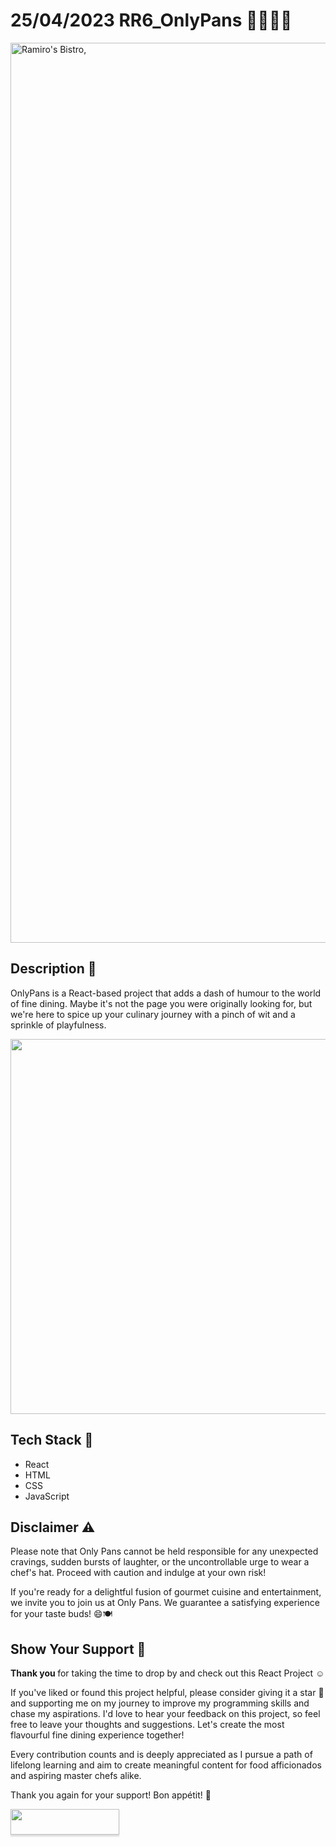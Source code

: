 # 25/04/2023 RR6_OnlyPans 👨🏽‍🍳🥘

<img width="1440" alt="Ramiro's Bistro, " src="https://github.com/ramirorichmand/RR6_OnlyPans/assets/122550071/e913d141-dfee-4c4b-9690-a8e9e2d6e2f3">

## Description 💬
OnlyPans is a React-based project that adds a dash of humour to the world of fine dining. Maybe it's not the page you were originally looking for, but we're here to spice up your culinary journey with a pinch of wit and a sprinkle of playfulness.

<img width="600" src="https://github.com/ramirorichmand/RR6_OnlyPans/assets/122550071/f13bee13-5aa1-4dd8-9e3f-8f82e14e04a7">

<!--
<img width="307" alt="rblogo5" src="https://github.com/ramirorichmand/RR6_OnlyPans/assets/122550071/a9e0a157-9876-49d2-9059-cbb99734fbdb">
-->

## Tech Stack 🤖
- React
- HTML
- CSS
- JavaScript

<!-- 
## Installation 🔢
1. Clone the repository: git clone `git@github.com:ramirorichmand/RR6_OnlyPans.git`
2. Navigate to the project directory: cd `only-pans`
3. Install the dependencies: `npm install` and `npm install react-icons`
## Usage 🧑‍💻
4. Start the development server: `npm start`
5. Open your browser and visit: `http://localhost:3000`

-->
## Disclaimer ⚠️
Please note that Only Pans cannot be held responsible for any unexpected cravings, sudden bursts of laughter, or the uncontrollable urge to wear a chef's hat. Proceed with caution and indulge at your own risk!

If you're ready for a delightful fusion of gourmet cuisine and entertainment, we invite you to join us at Only Pans. We guarantee a satisfying experience for your taste buds! 😄🍽️

## Show Your Support 🤝

<b> Thank you </b> for taking the time to drop by and check out this React Project ☺️

If you've liked or found this project helpful, please consider giving it a star 🌟 and supporting me on my journey to improve my programming skills and chase my aspirations. I'd love to hear your feedback on this project, so feel free to leave your thoughts and suggestions. Let's create the most flavourful fine dining experience together!

Every contribution counts and is deeply appreciated as I pursue a path of lifelong learning and aim to create meaningful content for food afficionados and aspiring master chefs alike.

Thank you again for your support! Bon appétit! 🙏

<a href="https://www.buymeacoffee.com/ramiro.richmand"><img src="https://www.buymeacoffee.com/assets/img/custom_images/orange_img.png" style="height: 41px !important;width: 174px !important;box-shadow: 0px 3px 2px 0px rgba(190, 190, 190, 0.5) !important;-webkit-box-shadow: 0px 3px 2px 0px rgba(190, 190, 190, 0.5) !important;"  target="_blank"></a>

<!--

<img width="840" alt="Screenshot 2023-05-12 at 13 04 34" src="https://github.com/ramirorichmand/RR6_OnlyPans/assets/122550071/0fb81d67-d288-49db-b518-4c543a8b4a9e">

<b> Ramiro's Bistro - _One Byte At A Time_ </b>
-->
